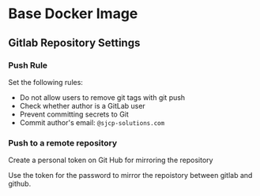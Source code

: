 # Base Docker Image

## Gitlab Repository Settings
### Push Rule
Set the following rules:
* Do not allow users to remove git tags with git push
* Check whether author is a GitLab user
* Prevent committing secrets to Git
* Commit author's email: `@sjcp-solutions.com`

### Push to a remote repository
Create a personal token on Git Hub for mirroring the repository

Use the token for the password to mirror the repoistory between gitlab and github.